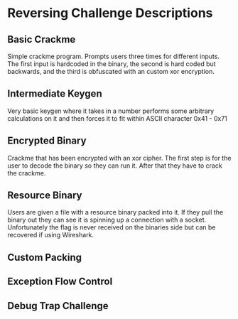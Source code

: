 # Reversing Challenge Descriptions

## Basic Crackme

Simple crackme program. Prompts users three times for different inputs. The first input is hardcoded in the binary,
the second is hard coded but backwards, and the third is obfuscated with an custom xor encryption.

## Intermediate Keygen

Very basic keygen where it takes in a number performs some arbitrary calculations on it and then
forces it to fit within ASCII character 0x41 - 0x71

## Encrypted Binary

Crackme that has been encrypted with an xor cipher. The first step is for the user to decode the binary so they can run it.
After that they have to crack the crackme.

## Resource Binary

Users are given a file with a resource binary packed into it. If they pull the binary out they can see it is spinning up a connection with a socket.
Unfortunately the flag is never received on the binaries side but can be recovered if using Wireshark.

## Custom Packing

## Exception Flow Control

## Debug Trap Challenge
